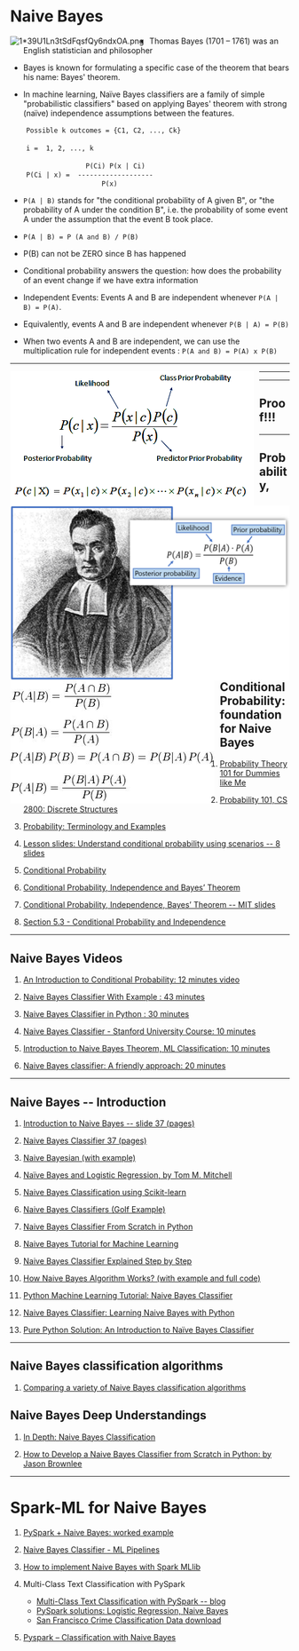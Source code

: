 # Naive Bayes

<img src="https://miro.medium.com/max/1400/1*39U1Ln3tSdFqsfQy6ndxOA.png"
     alt="1*39U1Ln3tSdFqsfQy6ndxOA.png"
     style="float: left; margin-right: 10px;"
/>

*   Thomas Bayes (1701 – 1761) was an English 
    statistician and philosopher 
    
*   Bayes is known for formulating a specific 
    case of the theorem that bears his name: Bayes' 
    theorem.

* In machine learning, Naïve Bayes classifiers 
    are  a  family  of  simple  "probabilistic 
    classifiers" based  on applying Bayes' theorem 
    with strong (naïve) independence assumptions 
    between the features. 

````
    Possible k outcomes = {C1, C2, ..., Ck}

    i =  1, 2, ..., k

                   P(Ci) P(x | Ci)
    P(Ci | x) =  -------------------
                       P(x)
````                     
                     
* `P(A | B)` stands for "the conditional 
  probability of A given B", or "the 
  probability of A under the condition B", 
  i.e. the probability of some event A under 
  the assumption that the event B took place. 
  
* `P(A | B) = P (A and B) / P(B)`

* P(B) can not be ZERO since B has happened
    
* Conditional probability answers the question: 
  how does the probability of an event change 
  if we have extra information
  
* Independent Events: Events A and B are 
  independent whenever `P(A | B) = P(A)`. 

* Equivalently, events A and B are independent 
  whenever `P(B | A) = P(B)`

* When two events A and B are independent, 
  we can use the multiplication rule for independent 
  events : `P(A and B) = P(A) x P(B)`
------

<img src="./naive_bayes_01.png"
     alt="naive_bayes_01.png"
     style="float: left; margin-right: 10px;"
/>

------

<img src="./naive_bayes_02.png"
     alt="naive_bayes_02.png"
     style="float: left; margin-right: 10px;"
/>

------
## Proof!!!

<img src="./bayes_derivation.jpg"
     alt="bayes_derivation.jpg"
     style="float: left; margin-right: 10px;"
/>

------

## Probability, Conditional Probability: foundation for Naive Bayes

1. [Probability Theory 101 for Dummies like Me](https://towardsdatascience.com/probability-theory-101-for-dummies-like-me-a1aab91360b5)

2. [Probability 101, CS 2800: Discrete Structures]()

3. [Probability: Terminology and Examples](https://ocw.mit.edu/courses/mathematics/18-05-introduction-to-probability-and-statistics-spring-2014/class-slides/MIT18_05S14_class2slides.pdf)

4. [Lesson slides: Understand conditional probability using scenarios -- 8 slides](https://learnzillion.com/resources/10582/)

5. [Conditional Probability](https://www.mathsisfun.com/data/probability-events-conditional.html)

6. [Conditional Probability, Independence and Bayes’ Theorem](http://www-math.mit.edu/~dav/05.dir/class3-prep.pdf)

7. [Conditional Probability, Independence, Bayes’ Theorem -- MIT slides](https://ocw.mit.edu/courses/mathematics/18-05-introduction-to-probability-and-statistics-spring-2014/class-slides/MIT18_05S14_class3slides.pdf)

8. [Section 5.3 - Conditional Probability and Independence](https://www.gcsnc.com/site/handlers/filedownload.ashx?moduleinstanceid=66556&dataid=51958&FileName=5.3%20PowerPoint.pdf)

------

## Naive Bayes Videos

1. [An Introduction to Conditional Probability: 12 minutes video](https://www.youtube.com/watch?v=bgCMjHzXTXs)

2. [Naive Bayes Classifier With Example : 43 minutes](https://www.youtube.com/watch?v=l3dZ6ZNFjo0)

3. [Naive Bayes Classifier in Python : 30 minutes](https://www.youtube.com/watch?v=vz_xuxYS2PM) 

4. [Naive Bayes Classifier - Stanford University Course: 10 minutes](https://www.youtube.com/watch?v=6xBU74VWEuE)

5. [Introduction to Naive Bayes Theorem, ML Classification: 10 minutes](https://www.youtube.com/watch?v=sjUDlJfdnKM)

6. [Naive Bayes classifier: A friendly approach: 20 minutes](https://www.youtube.com/watch?v=Q8l0Vip5YUw)

------

## Naive Bayes -- Introduction

1. [Introduction to Naive Bayes -- slide 37 (pages)](http://web.iitd.ac.in/~bspanda/BY.pdf)

2. [Naive Bayes Classifier 37 (pages)](https://www.slideshare.net/EdurekaIN/naive-bayes-classifier-in-python-naive-bayes-algorithm-machine-learning-algorithm-edureka?qid=d457ea5b-9654-4212-819e-f4e1096407eb&v=&b=&from_search=2)

3. [Naive Bayesian (with example)](https://www.saedsayad.com/naive_bayesian.htm)
<!-- GOOD -- MP : make it lecture notes -->

4. [Naïve Bayes and Logistic Regression, by Tom M. Mitchell](http://www.cs.cmu.edu/~awm/15781/slides/NBayes-9-27-05.pdf)

5. [Naive Bayes Classification using Scikit-learn](https://www.datacamp.com/community/tutorials/naive-bayes-scikit-learn)
<!-- GOOD -- MP : make it lecture notes -->

6. [Naive Bayes Classifiers (Golf Example)](https://www.geeksforgeeks.org/naive-bayes-classifiers/)

7. [Naive Bayes Classifier From Scratch in Python](https://machinelearningmastery.com/naive-bayes-classifier-scratch-python/)

8. [Naive Bayes Tutorial for Machine Learning](https://machinelearningmastery.com/naive-bayes-tutorial-for-machine-learning/)

9. [Naive Bayes Classifier Explained Step by Step](https://www.globalsoftwaresupport.com/naive-bayes-classifier-explained-step-step/)

10. [How Naive Bayes Algorithm Works? (with example and full code)](https://www.machinelearningplus.com/predictive-modeling/how-naive-bayes-algorithm-works-with-example-and-full-code/)

11. [Python Machine Learning Tutorial: Naive Bayes Classifier](https://www.python-course.eu/naive_bayes_classifier_introduction.php)

<!-- work on this: https://towardsdatascience.com/all-about-naive-bayes-8e13cef044cf -->

12. [Naive Bayes Classifier: Learning Naive Bayes with Python](https://www.edureka.co/blog/naive-bayes-tutorial/)
<!-- GOOD -- MP : make it lecture notes -->

13. [Pure Python Solution: An Introduction to Naïve Bayes Classifier](https://towardsdatascience.com/introduction-to-naïve-bayes-classifier-fa59e3e24aaf)
<!-- GOOD -- MP : make it lecture notes -->

------
## Naive Bayes classification algorithms

1. [Comparing a variety of Naive Bayes classification algorithms](https://towardsdatascience.com/comparing-a-variety-of-naive-bayes-classification-algorithms-fc5fa298379e)

## Naive Bayes Deep Understandings

1. [In Depth: Naive Bayes Classification](https://jakevdp.github.io/PythonDataScienceHandbook/05.05-naive-bayes.html)

2. [How to Develop a Naive Bayes Classifier from Scratch in Python: by Jason Brownlee](https://machinelearningmastery.com/classification-as-conditional-probability-and-the-naive-bayes-algorithm/)

<!-- https://www.kaggle.com/janiobachmann/bank-marketing-dataset#bank.csv bank.csv -->

------

# Spark-ML for Naive Bayes

1. [PySpark + Naive Bayes: worked example](https://runawayhorse001.github.io/LearningApacheSpark/classification.html#naive-bayes-classification)

2. [Naive Bayes Classifier - ML Pipelines](https://databricks-prod-cloudfront.cloud.databricks.com/public/4027ec902e239c93eaaa8714f173bcfc/3741049972324885/3783546674231736/4413065072037724/latest.html)

3. [How to implement Naive Bayes with Spark MLlib](https://hub.packtpub.com/machine-learning-algorithms-naive-bayes-with-spark-mllib/)
<!--
Multi-Class Text Classification with PySpark
https://towardsdatascience.com/multi-class-text-classification-with-pyspark-7d78d022ed35
https://github.com/susanli2016/Machine-Learning-with-Python/blob/master/SF_Crime_Text_Classification_PySpark.ipynb

Data: San Francisco Crime Classification
https://www.kaggle.com/c/sf-crime/data
-->

4. Multi-Class Text Classification with PySpark
	* [Multi-Class Text Classification with PySpark -- blog](https://towardsdatascience.com/multi-class-text-classification-with-pyspark-7d78d022ed35)
	* [PySpark solutions: Logistic Regression, Naive Bayes](https://github.com/susanli2016/Machine-Learning-with-Python/blob/master/SF_Crime_Text_Classification_PySpark.ipynb)
	* [San Francisco Crime Classification Data download](https://www.kaggle.com/c/sf-crime/data)
	
5. [Pyspark – Classification with Naive Bayes](https://praveenbezawada.com/2018/04/28/pyspark-classification-with-naive-bayes/)
